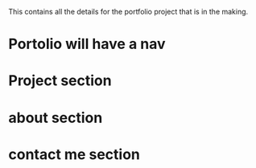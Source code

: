 This contains all the details for the portfolio project that is in the making.

# Portolio will have a nav
# Project section
# about section 
# contact me section